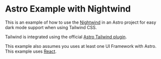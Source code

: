 # Astro Example with Nightwind

This is an example of how to use the [Nightwind](https://github.com/jjranalli/nightwind) in an Astro project for easy dark mode support when using Tailwind CSS.

Tailwind is integrated using the official [Astro Tailwind plugin](https://docs.astro.build/en/guides/integrations-guide/tailwind/).

This example also assumes you uses at least one UI Framework with Astro. This example uses [React](https://docs.astro.build/en/guides/integrations-guide/react/).
